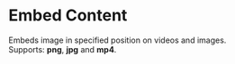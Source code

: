 <h1>Embed Content</h1>
<p>
Embeds image in specified position on videos and images.<br>
Supports: <b>png</b>, <b>jpg</b> and <b>mp4</b>.
</p>